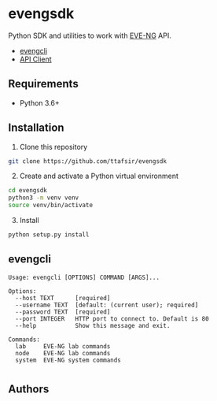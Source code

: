 # evengsdk

Python SDK and utilities to work with [EVE-NG](https://www.eve-ng.net/) API.

* [evengcli](#evengcli)
* [API Client](#API)

## Requirements

* Python 3.6+

## Installation

1. Clone this repository

```sh
git clone https://github.com/ttafsir/evengsdk
```

2. Create and activate a Python virtual environment

```sh
cd evengsdk
python3 -m venv venv
source venv/bin/activate
```

3. Install

```sh
python setup.py install
```

## evengcli

```
Usage: evengcli [OPTIONS] COMMAND [ARGS]...

Options:
  --host TEXT      [required]
  --username TEXT  [default: (current user); required]
  --password TEXT  [required]
  --port INTEGER   HTTP port to connect to. Default is 80
  --help           Show this message and exit.

Commands:
  lab     EVE-NG lab commands
  node    EVE-NG lab commands
  system  EVE-NG system commands
```

#

## Authors